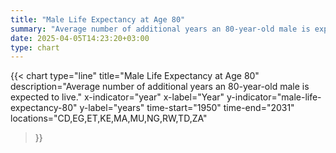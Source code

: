 ```yaml
---
title: "Male Life Expectancy at Age 80"
summary: "Average number of additional years an 80-year-old male is expected to live"
date: 2025-04-05T14:23:20+03:00
type: chart
---
```


{{< chart
    type="line"
    title="Male Life Expectancy at Age 80"
    description="Average number of additional years an 80-year-old male is expected to live."
    x-indicator="year"
    x-label="Year"
    y-indicator="male-life-expectancy-80"
    y-label="years"
    time-start="1950"
    time-end="2031"
    locations="CD,EG,ET,KE,MA,MU,NG,RW,TD,ZA"
>}}
